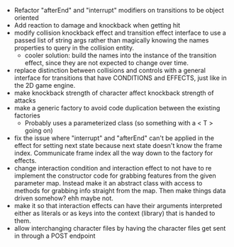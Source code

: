- Refactor "afterEnd" and "interrupt" modifiers on transitions to be object oriented
- Add reaction to damage and knockback when getting hit
- modify collision knockback effect and transition effect interface to
use a passed list of string args rather than magically knowing the names
properties to query in the collision entity.
  - cooler solution: build the names into the instance of the transition effect,
  since they are not expected to change over time.
- replace distinction between collisions and controls with a general interface
for transitions that have CONDITIONS and EFFECTS, just like in the 2D game
engine.
- make knockback strength of character affect knockback strength of
attacks
- make a generic factory to avoid code duplication between the existing
factories
  - Probably uses a parameterized class (so something with a < T > going on)
- fix the issue where "interrupt" and "afterEnd" can't be applied in
the effect for setting next state because next state doesn't know the
frame index. Communicate frame index all the way down to the factory for
effects.
- change interaction condition and interaction effect to not have to
re implement the constructor code for grabbing features from the given
parameter map. Instead make it an abstract class with access to methods
for grabbing info straight from the map. Then make things data driven
somehow? ehh maybe not.
- make it so that interaction effects can have their arguments interpreted
either as literals or as keys into the context (library) that is
handed to them.
- allow interchanging character files by having the character files
get sent in through a POST endpoint
